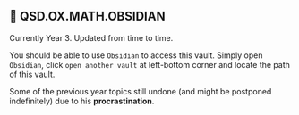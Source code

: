 ## 👾 QSD.OX.MATH.OBSIDIAN
Currently Year 3. Updated from time to time.

You should be able to use `Obsidian` to access this vault. Simply open `Obsidian`, click `open another vault` at left-bottom corner and locate the path of this vault.

Some of the previous year topics still undone (and might be postponed indefinitely) due to his **procrastination**.


